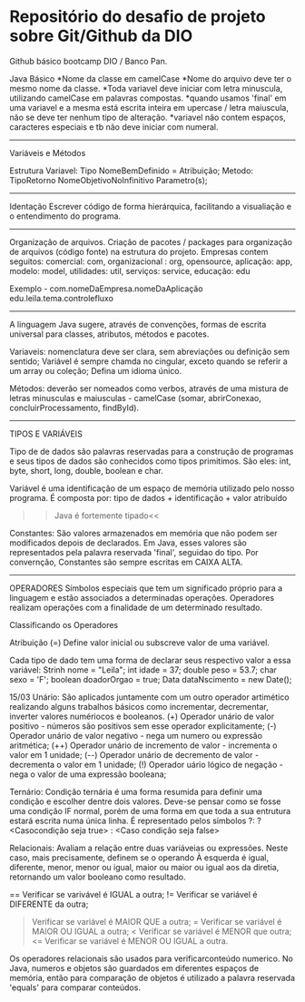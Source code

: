 # Repositório do desafio de projeto sobre Git/Github da DIO

Github básico bootcamp DIO / Banco Pan.
 
Java Básico
*Nome da classe em camelCase
*Nome do arquivo deve ter o mesmo nome da classe.
*Toda variavel deve iniciar com letra minuscula, utilizando camelCase em palavras compostas.
*quando usamos 'final' em uma variavel e a mesma está escrita inteira em upercase / letra maiuscula, não se deve ter nenhum tipo de alteração.
*variavel não contem espaços, caracteres especiais e tb não deve iniciar com numeral.

-----------------------------------------------------------------

Variáveis e Métodos

Estrutura
Variavel: Tipo NomeBemDefinido = Atribuição;
Metodo:  TipoRetorno NomeObjetivoNoInfinitivo Parametro(s);

------------------------------------------------------------------

Identação
Escrever código de forma hierárquica, facilitando a visualiação e o entendimento do programa.

--------------------------------------------------------

Organização de arquivos.
Criação de pacotes / packages para organização de arquivos (código fonte) na estrutura do projeto.
Empresas contem seguitos: comercial: com, organizacional : org, opensource, aplicação: app, modelo: model, utilidades: util, serviços: service, educação: edu

Exemplo - com.nomeDaEmpresa.nomeDaAplicação 
          edu.leila.tema.controlefluxo

--------------------------------------------------------

A linguagem Java sugere, através de convenções, formas de escrita universal para classes, atributos, métodos e pacotes.

Variaveis: nomenclatura deve ser clara, sem abreviações ou definição sem sentido;
Variável é sempre chamda no cingular, exceto quando se referir a um array ou coleção;
Defina um idioma único.

Métodos: deverão ser nomeados como verbos, através de uma mistura de letras minusculas e maiusculas - camelCase (somar, abrirConexao, concluirProcessamento, findById).

---------------------------------------------------------------

TIPOS E VARIÁVEIS

Tipo de de dados são palavras reservadas para a construção de programas e seus tipos de dados são conhecidos como tipos primitimos. São eles: int, byte, short, long, double, boolean e char.

Variável é uma identificação de um espaço de memória utilizado pelo nosso programa. É composta por:
tipo de dados + identificação + valor atribuído
>>Java é fortemente tipado<<

Constantes: 
São valores armazenados em memória que não podem ser modificados depois de declarados. Em Java, esses valores são representados pela palavra reservada 'final', seguidao do tipo.
Por convernção, Constantes são sempre escritas em CAIXA ALTA. 

---------------------------------------

OPERADORES
Símbolos especiais que tem um significado próprio para a linguagem e estão associados a determinadas operações.
Operadores realizam operações com a finalidade de um determinado resultado.

Classificando os Operadores

Atribuição (=) Define valor inicial ou subscreve valor de uma variável.

Cada tipo de dado tem uma forma de declarar seus respectivo valor a essa variável:
Strinh nome = "Leila";
int idade = 37;
double peso = 53.7;
char sexo = 'F';
boolean doadorOrgao = true;
Data dataNscimento = new Date();

15/03
Unário: São aplicados juntamente com um outro operador artimético realizando alguns trabalhos básicos como incrementar, decrementar, inverter valores numériocos e booleanos.
(+) Operador unário de valor positivo - números são positivos sem esse operador explicitamente;
(-) Operador unário de valor negativo - nega um numero ou expressão aritmética;
(++) Operador unário de incremento de valor - incrementa o valor em 1 unidade;
(--) Operador unário de decremento de valor - decrementa o valor em 1 unidade;
(!) Operador uário lógico de negação - nega o valor de uma expressão booleana;

Ternário: Condição ternária é uma forma resumida para definir uma condição e escolher dentre dois valores. Deve-se pensar como se fosse uma condição IF normal, porém de uma forma em que toda a sua entrutura estará escrita numa única linha.
É representado pelos símbolos ?:
<Expressao Condicional> ? <Casocondição seja true> : <Caso condição seja false>


Relacionais: Avaliam a relação entre duas variáveias ou expressões. Neste caso, mais precisamente, definem se o operando À esquerda é igual, diferente, menor, menor ou igual, maior ou maior ou igual aos da diretia, retornando um valor booleano como resultado.

== Verificar se varivável é IGUAL a outra;
!= Verificar se variável é DIFERENTE da outra;
> Verificar se variável é MAIOR QUE a outra;
>= Verificar se variável é MAIOR OU IGUAL a outra;
< Verificar se variável é MENOR que outra;
<= Verificar se variável é MENOR OU IGUAL a outra. 

Os operadores relacionais são usados para verificarconteúdo numerico.
No Java, numeros e objetos são guardados em diferentes espaços de memória, então para comparação de objetos é utilizado a palavra reservada 'equals' para comparar conteúdos.